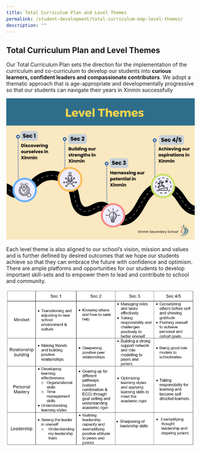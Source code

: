 ```yaml
---
title: Total Curriculum Plan and Level Themes
permalink: /student-development/total-curriculum-map-level-themes/
description: ""
---
```

Total Curriculum Plan and Level Themes
------


Our Total Curriculum Plan sets the direction for the implementation of the curriculum and co-curriculum to develop our students into **curious learners, confident leaders and compassionate contributors**. We adopt a thematic approach that is age-appropriate and developmentally progressive so that our students can navigate their years in Xinmin successfully

![](/images/Cce/Total%20Curriculum/level%20themes_image.png)

Each level theme is also aligned to our school’s vision, mission and values and is further defined by desired outcomes that we hope our students achieve so that they can embrace the future with confidence and optimism. There are ample platforms and opportunities for our students to develop important skill-sets and to empower them to lead and contribute to school and community. 

![](/images/Cce/Total%20Curriculum/table_3.png)